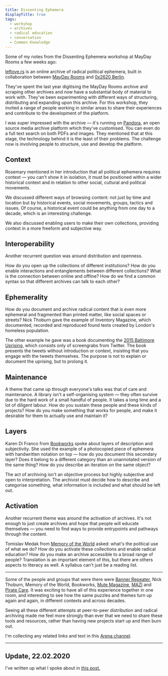 ```yaml
---
title: Dissenting Ephemera
displayTitle: true
tags:
  - workshop
  - archives
  - radical education
  - conversation
  - Common Knowledge
---
```


Some of my notes from the Dissenting Ephemera workshop at MayDay Rooms a few weeks ago:

[leftove.rs](http://leftove.rs) is an online archive of radical political ephemera, built in collaboration between [MayDay Rooms](https://maydayrooms.org/) and [0x2620 Berlin](https://0x2620.org/).

They've spent the last year digitising the MayDay Rooms archive and scraping other archives and now have a substantial body of material to work with. They've been experimenting with different ways of structuring, distributing and expanding upon this archive. For this workshop, they invited a range of people working in similar areas to share their experiences and contribute to the development of the platform.

<!-- more -->

I was super impressed with the archive — it's running on [Pandora](http://pan.do/ra), an open source media archive platform which they've customised. You can even do a full text search on both PDFs and images. They mentioned that at this stage, the technology behind it is the least of their problems. The challenge now is involving people to structure, use and develop the platform.

## Context

Rosemary mentioned in her introduction that all political ephemera requires context — you can't show it in isolation, it must be positioned within a wider historical context and in relation to other social, cultural and political movements.

We discussed different ways of browsing content: not just by time and location but by historical events, social movements, groups, tactics and issues. Of course, a historical event could be anything from one day to a decade, which is an interesting challenge.

We also discussed enabling users to make their own collections, providing context in a more freeform and subjective way.

## Interoperability

Another recurrent question was around distribution and openness.

How do you open up the collections of different institutions? How do you enable interactions and entanglements between different collections? What is the connection between online and offline? How do we find a common syntax so that different archives can talk to each other?

## Ephemerality

How do you document and archive radical content that is even more ephemeral and fragmented than printed matter, like social spaces or streets? Nick Thoburn gave the example of Inventory Magazine, which documented, recorded and reproduced found texts created by London's homeless population.

The other example he gave was a book documenting the [2015 Baltimore Uprising](https://baltimoreuprising2015.org/), which consists only of screengrabs from Twitter. The book presents the tweets without introduction or context, insisting that you engage with the tweets themselves. The purpose is not to explain or document the uprising, but to prolong it.

## Maintenance

A theme that came up through everyone's talks was that of care and maintenance. A library isn't a self-organising system — they often survive due to the hard work of a small handful of people. It takes a long time and a lot of diligent labour. How do you sustain these people and these kinds of projects? How do you make something that works for people, and make it desirable for them to actually use and maintain it?

## Layers

Karen Di Franco from [Bookworks](https://www.bookworks.org.uk/) spoke about layers of description and subjectivity. She used the example of a photocopied piece of ephemera with handwritten notation on top — how do you document this secondary layer? Does it belong to a different category than an unannotated version of the same thing? How do you describe an iteration on the same object?

The act of archiving isn't an objective process but highly subjective and open to interpretation. The archivist must decide how to describe and categorise something, what information is included and what should be left out.

## Activation

Another recurrent theme was around the activation of archives. It's not enough to just create archives and hope that people will educate themselves — you need to find ways to provide entrypoints and pathways through the content.

Tomislav Medak from [Memory of the World](http://memoryoftheworld.org/) asked: what's the political use of what we do? How do you activate these collections and enable radical education? How do you make an archive accessible to a broad range of people? Translation is an important element of this, but there are others aspects to literacy as well. A syllabus can't just be a reading list.

---

Some of the people and groups that were there were [Banner Repeater](https://www.bannerrepeater.org/), Nick Thoburn, Memory of the World, Bookworks, [Mute Magazine](https://www.metamute.org/), [MAZI](http://www.mazizone.eu/) and [Pirate Care](https://pirate.care/). It was exciting to have all of this experience together in one room, and interesting to see how the same puzzles and themes turn up again and again, in different contexts and across decades.

Seeing all these different attempts at peer-to-peer distribution and radical archiving made me feel more strongly than ever that we need to share these tools and resources, rather than having new projects start up and then burn out.

I'm collecting any related links and text in this [Arena channel](https://www.are.na/gemma-copeland/leftove-rs).

---

## Update, 22.02.2020

I've written up what I spoke about in [this post.](https://gemmacope.land/writing/thinking-about-archives/)
